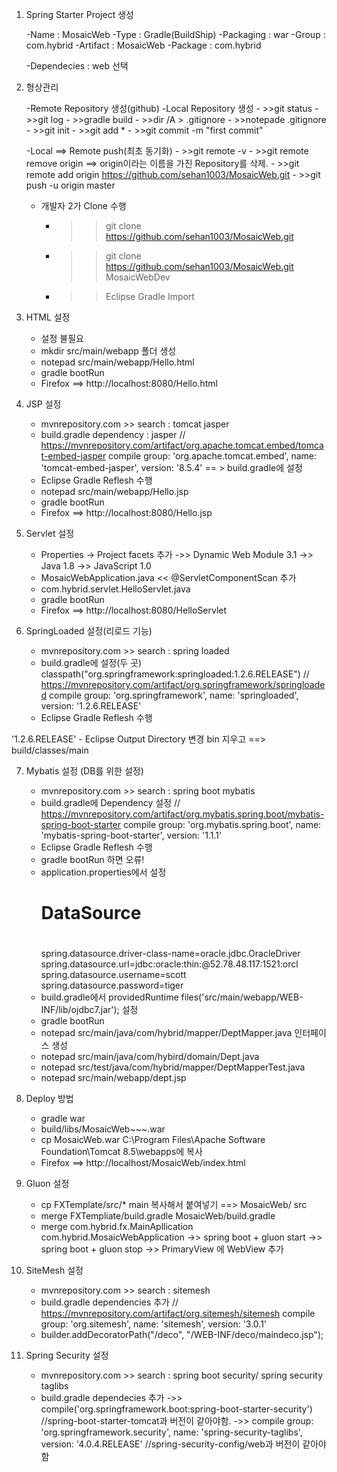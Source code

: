 1. Spring Starter Project 생성

	-Name : MosaicWeb
	-Type : Gradle(BuildShip)
	-Packaging : war
	-Group : com.hybrid
	-Artifact : MosaicWeb
	-Package : com.hybrid
	
	-Dependecies : web 선택
	
2. 형상관리
	
	-Remote Repository 생성(github)
	-Local Repository 생성
		- >>git status
		- >>git log
		- >>gradle build
		- >>dir /A > .gitignore
		- >>notepade .gitignore
		- >>git init
		- >>git add *
		- >>git commit -m "first commit"
		
	-Local ==> Remote push(최초 동기화)
		- >>git remote -v
		- >>git remote remove origin  ==> origin이라는 이름을 가진 Repository를 삭제.
		- >>git remote add origin https://github.com/sehan1003/MosaicWeb.git
		- >>git push -u origin master
	
	- 개발자 2가 Clone 수행
		- >>git clone https://github.com/sehan1003/MosaicWeb.git
		- >>git clone https://github.com/sehan1003/MosaicWeb.git MosaicWebDev
		- >>Eclipse Gradle Import
	
3. HTML 설정
	- 설정 불필요
	- mkdir src/main/webapp 폴더 생성
	- notepad src/main/webapp/Hello.html
	- gradle bootRun
	- Firefox ==> http://localhost:8080/Hello.html

4. JSP 설정
	- mvnrepository.com >> search : tomcat jasper 
	- build.gradle dependency : jasper
		// https://mvnrepository.com/artifact/org.apache.tomcat.embed/tomcat-embed-jasper
		compile group: 'org.apache.tomcat.embed', name: 'tomcat-embed-jasper', version: '8.5.4'    == > build.gradle에 설정
	- Eclipse Gradle Reflesh 수행
	- notepad src/main/webapp/Hello.jsp
	- gradle bootRun
	- Firefox ==> http://localhost:8080/Hello.jsp
	
5. Servlet 설정
	- Properties -> Project facets 추가
		->> Dynamic Web Module 3.1
		->> Java 1.8
		->> JavaScript 1.0
	- MosaicWebApplication.java << @ServletComponentScan 추가
	- com.hybrid.servlet.HelloServlet.java
	- gradle bootRun
	- Firefox ==> http://localhost:8080/HelloServlet
	
6. SpringLoaded 설정(리로드 기능)
	- mvnrepository.com >> search : spring loaded
	- build.gradle에 설정(두 곳)
		classpath("org.springframework:springloaded:1.2.6.RELEASE")
		// https://mvnrepository.com/artifact/org.springframework/springloaded
		compile group: 'org.springframework', name: 'springloaded', version: '1.2.6.RELEASE'
	- Eclipse Gradle Reflesh 수행
		
'1.2.6.RELEASE'
	- Eclipse Output Directory 변경
		bin 지우고 ==> build/classes/main
		

7. Mybatis 설정 (DB를 위한 설정)
	- mvnrepository.com >> search : spring boot mybatis
	- build.gradle에 Dependency 설정
	// https://mvnrepository.com/artifact/org.mybatis.spring.boot/mybatis-spring-boot-starter
	compile group: 'org.mybatis.spring.boot', name: 'mybatis-spring-boot-starter', version: '1.1.1'
	- Eclipse Gradle Reflesh 수행
	- gradle bootRun  하면 오류!
	- application.properties에서 설정
		#
		#	DataSource
		#
		spring.datasource.driver-class-name=oracle.jdbc.OracleDriver
		spring.datasource.url=jdbc:oracle:thin:@52.78.48.117:1521:orcl
		spring.datasource.username=scott
		spring.datasource.password=tiger
	- build.gradle에서 providedRuntime files('src/main/webapp/WEB-INF/lib/ojdbc7.jar'); 설정
	- gradle bootRun
	- notepad src/main/java/com/hybrid/mapper/DeptMapper.java 인터페이스 생성
    - notepad src/main/java/com/hybird/domain/Dept.java
    - notepad src/test/java/com/hybrid/mapper/DeptMapperTest.java
    - notepad src/main/webapp/dept.jsp
    
8. Deploy 방법
	- gradle war
	- build/libs/MosaicWeb~~~.war
	- cp MosaicWeb.war C:\Program Files\Apache Software Foundation\Tomcat 8.5\webapps에 복사
	- Firefox ==> http://localhost/MosaicWeb/index.html
	
9. Gluon 설정
	- cp FXTemplate/src/*  main 복사해서 붙여넣기  ==>   MosaicWeb/ src    
	- merge FXTempliate/build.gradle MosaicWeb/build.gradle
	- merge com.hybrid.fx.MainApllication com.hybrid.MosaicWebApplication
		->> spring boot + gluon start
		->> spring boot + gluon stop
		->> PrimaryView 에 WebView 추가
	
10. SiteMesh 설정
	- mvnrepository.com  >> search : sitemesh
	- build.gradle dependencies 추가
	// https://mvnrepository.com/artifact/org.sitemesh/sitemesh
	compile group: 'org.sitemesh', name: 'sitemesh', version: '3.0.1'
	- builder.addDecoratorPath("/deco", "/WEB-INF/deco/maindeco.jsp");
	
	
11. Spring Security 설정
	- mvnrepository.com  >> search : spring boot security/ spring security taglibs
	- build.gradle dependecies 추가
		->> compile('org.springframework.boot:spring-boot-starter-security') //spring-boot-starter-tomcat과 버전이 같아야함.
		->> compile group: 'org.springframework.security', name: 'spring-security-taglibs', version: '4.0.4.RELEASE' //spring-security-config/web과 버전이 같아야함
	
	
	